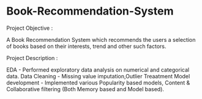 # Book-Recommendation-System

Project Objective :

A Book Recommendation System which recommends the users a selection of books based on their interests, trend and other such factors.

Project Description :

EDA - Performed exploratory data analysis on numerical and categorical data.
Data Cleaning - Missing value imputation,Outlier Treaatment
Model development - Implemented various Popularity based models, Content & Collaborative filtering (Both Memory based and Model based).
